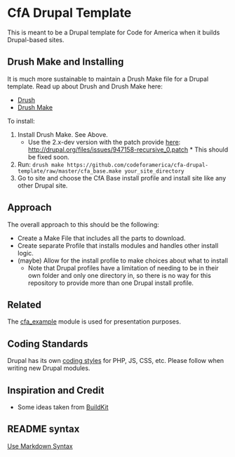 # CfA Drupal Template #

This is meant to be a Drupal template for Code for America when it builds Drupal-based sites.

## Drush Make and Installing ##

It is much more sustainable to maintain a Drush Make file for a Drupal template.  Read up about Drush and Drush Make here:

 * [Drush](http://drupal.org/project/drush)
 * [Drush Make](http://drupal.org/project/drush_make)
 
To install:

  1. Install Drush Make.  See Above.
     * Use the 2.x-dev version with the patch provide [here](http://drupal.org/node/947158): http://drupal.org/files/issues/947158-recursive_0.patch
    * This should be fixed soon.
  2. Run: `drush make https://github.com/codeforamerica/cfa-drupal-template/raw/master/cfa_base.make your_site_directory`
  3. Go to site and choose the CfA Base install profile and install site like any other Drupal site.
 
## Approach ##

The overall approach to this should be the following:

 * Create a Make File that includes all the parts to download.
 * Create separate Profile that installs modules and handles other install logic.
 * (maybe) Allow for the install profile to make choices about what to install
     * Note that Drupal profiles have a limitation of needing to be in their own folder and only one directory in, so there is no way for this repository to provide more than one Drupal install profile.
     
## Related ##

The [cfa_example](https://github.com/codeforamerica/cfa-drupal-example-module) module is used for presentation purposes.

## Coding Standards ##

Drupal has its own [coding styles](http://drupal.org/coding-standards) for PHP, JS, CSS, etc.  Please follow when writing new Drupal modules.

## Inspiration and Credit ##

 * Some ideas taken from [BuildKit](http://drupal.org/project/buildkit)

## README syntax ##

[Use Markdown Syntax](http://daringfireball.net/projects/markdown/syntax)